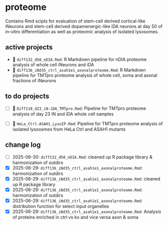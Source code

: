 # proteome
Contains Rmd scipts for evaluation of stem-cell derived cortical-like iNeurons and stem-cell derived dopamenergic-like iDA neurons at day 50 of in-vitro differentiation as well as proteomic analysis of isolated lysosomes. 

## active projects 
- 🚧 `diff132_d50_nDIA.Rmd`: R Markdown pipeline for nDIA proteome analysis of whole cell iNeurons and iDA
- 🚧 `diff136_iNd35_ctrl_asah1e1_axonalproteome.Rmd`: R Markdown pipeline for TMTpro proteome analysis of whole cell, soma and axonal fractions of iNeurons

## to do projects 
- [ ] 🚧 `Diff118_d23_iN-iDA_TMTpro.Rmd`: Pipeline for TMTpro proteome analysis of day 23 iN and iDA whole cell samples
- [ ] 🚧 `HeLa_Ctrl-ASAH1_LysoIP.Rmd`: Pipeline for TMTpro proteome analysis of isolated lysoosmes from HeLa Ctrl and ASAH1 mutants 


## change log
- [ ] 2025-06-30: `diff132_d50_nDIA.Rmd`: cleaned up R package library & harmonization of outdirs
- [x] 2025-06-29: `diff136_iNd35_ctrl_asah1e1_axonalproteome.Rmd`: harmonization of outdirs
- [x] 2025-06-29: `diff136_iNd35_ctrl_asah1e1_axonalproteome.Rmd`: cleaned up R package library
- [x] 2025-06-29: `diff136_iNd35_ctrl_asah1e1_axonalproteome.Rmd`: harmonization of outdirs
- [x] 2025-06-29: `diff136_iNd35_ctrl_asah1e1_axonalproteome.Rmd`: distribution function for select input organelles
- [x] 2025-06-29: `diff136_iNd35_ctrl_asah1e1_axonalproteome.Rmd`: Analysis of proteins enriched in ctrl vs ko and vice versa axon & soma 
